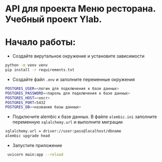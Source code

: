 # API для проекта Меню ресторана. Учебный проект Ylab. 


# Начало работы:
* Создайте вирутальное окружение и установите зависимости
```bash
python -m venv venv
pip install -r requirements.txt
```
* Создайте файл `.env` и заполните переменные окружения
```bash
POSTGRES_USER=<логин для подключения к базе данных>
POSTGRES_PASSWORD=<пароль для подключения к базе данных>
POSTGRES_HOST=<хост>
POSTGRES_PORT=5432
POSTGRES_DB=<название базы данных>
```
* Подключите аlembic к базе данных. В файле `alembic.ini` заполните переменную `sqlalchemy.url` и выполните миграции
```bash
sqlalchemy.url = driver://user:pass@localhost/dbname
alembic upgrade head
```
* Запустите приложение
```bash
 uvicorn main:app --reload
```